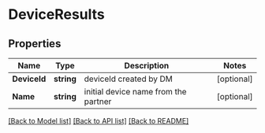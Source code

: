 # DeviceResults

## Properties

Name | Type | Description | Notes
------------ | ------------- | ------------- | -------------
**DeviceId** | **string** | deviceId created by DM | [optional] 
**Name** | **string** | initial device name from the partner | [optional] 

[[Back to Model list]](../README.md#documentation-for-models) [[Back to API list]](../README.md#documentation-for-api-endpoints) [[Back to README]](../README.md)


